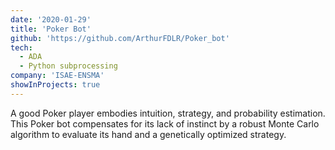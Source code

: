 ```yaml
---
date: '2020-01-29'
title: 'Poker Bot'
github: 'https://github.com/ArthurFDLR/Poker_bot'
tech:
  - ADA
  - Python subprocessing
company: 'ISAE-ENSMA'
showInProjects: true
---
```


A good Poker player embodies intuition, strategy, and probability estimation. This Poker bot compensates for its lack of instinct by a robust Monte Carlo algorithm to evaluate its hand and a genetically optimized strategy.
